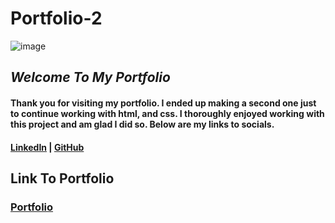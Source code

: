 # Portfolio-2

![image](../Portfolio-2/images/portfolio-2.png)

## **_Welcome To My Portfolio_**

#### Thank you for visiting my portfolio. I ended up making a second one just to continue working with html, and css. I thoroughly enjoyed working with this project and am glad I did so. Below are my links to socials.

#### [LinkedIn](https://www.linkedin.com/in/ryan-caillet/) | [GitHub](https://github.com/rycaillet)


## Link To Portfolio

### [Portfolio](https://rc-portfolio.surge.sh/)